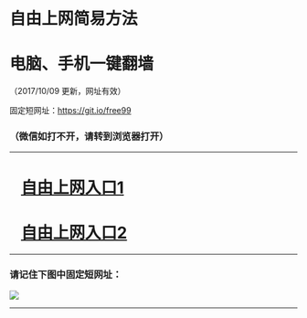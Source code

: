﻿# 自由上网简易方法

# 电脑、手机一键翻墙

（2017/10/09 更新，网址有效）

固定短网址：https://git.io/free99

### （微信如打不开，请转到浏览器打开）


***





# &nbsp;&nbsp; <a href="http://ft312143786.fwq-tz-1001.info/fwqtz01.html?t=10090012874 " target="_blank">自由上网入口1</a>
# &nbsp;&nbsp; <a href="http://ft1035823473.fwq-tz-1002.info/fwqtz02.html?t=100900119944 " target="_blank">自由上网入口2</a>
***

### 请记住下图中固定短网址：

<img src="https://s3-us-west-2.amazonaws.com/fwq-1001/yjfq-20170905okok.png" /> 


***

